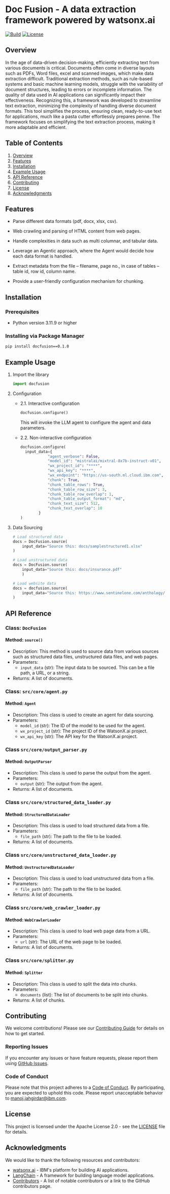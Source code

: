 # Doc Fusion - A data extraction framework powered by watsonx.ai

[![Build](https://img.shields.io/badge/build-0.1.0-green.svg)](/)
[![License](https://img.shields.io/badge/license-APACHE_2.0-blue.svg)](LICENSE)

## Overview

In the age of data-driven decision-making, efficiently extracting text from various documents is critical. Documents often come in diverse layouts such as PDFs, Word files, excel and scanned images, which make data extraction difficult. Traditional extraction methods, such as rule-based systems and basic machine learning models, struggle with the variability of document structures, leading to errors or incomplete information. The quality of data used in AI applications can significantly impact their effectiveness. Recognizing this, a framework was developed to streamline text extraction, minimizing the complexity of handling diverse document formats. This tool simplifies the process, ensuring clean, ready-to-use text for applications, much like a pasta cutter effortlessly prepares penne. The framework focuses on simplifying the text extraction process, making it more adaptable and efficient.

## Table of Contents

1. [Overview](#overview)
2. [Features](#features)
3. [Installation](#installation)
4. [Example Usage](#example-usage)
5. [API Reference](#api-reference)
6. [Contributing](#contributing)
7. [License](#license)
8. [Acknowledgments](#acknowledgments)

## Features

- Parse different data formats (pdf, docx, xlsx, csv).

- Web crawling and parsing of HTML content from web pages.

- Handle complexities in data such as multi columnar, and tabular data.

- Leverage an Agentic approach, where the Agent would decide how each data format is handled.

- Extract metadata from the file – filename, page no., in case of tables – table id, row id, column name.  

- Provide a user-friendly configuration mechanism for chunking.

## Installation

### Prerequisites

- Python version 3.11.9 or higher

### Installing via Package Manager

```bash
pip install docfusion==0.1.0
```

## Example Usage

1. Import the library

    ```python
    import docfusion
    ```

2. Configuration

    - 2.1. Interactive configuration

        ```python
        docfusion.configure()
        ```

        This will invoke the LLM agent to configure the agent and data parameters.

    - 2.2. Non-interactive configuration

        ```python
        docfusion.configure(
          input_data={
                    "agent_verbose": False,
                    "model_id": "mistralai/mixtral-8x7b-instruct-v01",
                    "wx_project_id": "****",
                    "wx_api_key": "****",
                    "wx_endpoint": "https://us-south.ml.cloud.ibm.com",
                    "chunk": True,
                    "chunk_table_rows": True,
                    "chunk_table_row_size": 3,
                    "chunk_table_row_overlap": 1,
                    "chunk_table_output_format": "md",
                    "chunk_text_size": 512,
                    "chunk_text_overlap": 10
                }
        )
        ```

3. Data Sourcing

    ```python
    # Load structured data
    docs = DocFusion.source(
        input_data="Source this: docs/samplestructured1.xlsx"
    )
    ```

    ```python
    # Load unstructured data
    docs = DocFusion.source(
        input_data="Source this: docs/insurance.pdf"
        )
    ```

    ```python
    # Load website data
    docs = docfusion.source(
        input_data="Source this: https://www.sentinelone.com/anthology/8base/"
    )

    ```

## API Reference

### Class: `DocFusion`

#### Method: `source()`

- Description: This method is used to source data from various sources such as structured data files, unstructured data files, and web pages.
- Parameters:
  - `input_data` (str): The input data to be sourced. This can be a file path, a URL, or a string.
- Returns: A list of documents.

### Class: `src/core/agent.py`

#### Method: `Agent`

- Description: This class is used to create an agent for data sourcing.
- Parameters:
  - `model_id` (str): The ID of the model to be used for the agent.
  - `wx_project_id` (str): The project ID of the WatsonX.ai project.
  - `wx_api_key` (str): The API key for the WatsonX.ai project.

### Class `src/core/output_parser.py`

#### Method: `OutputParser`

- Description: This class is used to parse the output from the agent.
- Parameters:
  - `output` (str): The output from the agent.
- Returns: A list of documents.

### Class `src/core/structured_data_loader.py`

#### Method: `StructuredDataLoader`

- Description: This class is used to load structured data from a file.
- Parameters:
  - `file_path` (str): The path to the file to be loaded.
- Returns: A list of documents.

### Class `src/core/unstructured_data_loader.py`

#### Method: `UnstructuredDataLoader`

- Description: This class is used to load unstructured data from a file.
- Parameters:
  - `file_path` (str): The path to the file to be loaded.
- Returns: A list of documents.

### Class `src/core/web_crawler_loader.py`

#### Method: `WebCrawlerLoader`

- Description: This class is used to load web page data from a URL.
- Parameters:
  - `url` (str): The URL of the web page to be loaded.
- Returns: A list of documents.

### Class `src/core/splitter.py`

#### Method: `Splitter`

- Description: This class is used to split the data into chunks.
- Parameters:
  - `documents` (list): The list of documents to be split into chunks.
- Returns: A list of chunks.

## Contributing

We welcome contributions! Please see our [Contributing Guide](CONTRIBUTING.md) for details on how to get started.

### Reporting Issues

If you encounter any issues or have feature requests, please report them using [GitHub Issues](https://github.com/IBM/doc-fusion/issues).

### Code of Conduct

Please note that this project adheres to a [Code of Conduct](CODE_OF_CONDUCT.md). By participating, you are expected to uphold this code. Please report unacceptable behavior to [manoj.jahgirdar@ibm.com](mailto:manoj.jahgirdar@ibm.com).

## License

This project is licensed under the Apache License 2.0 - see the [LICENSE](LICENSE) file for details. 

## Acknowledgments

We would like to thank the following resources and contributors:

- [watsonx.ai](https://www.ibm.com/products/watsonx-ai) - IBM's platform for building AI applications.
- [LangChain](https://python.langchain.com/v0.1/docs/getting_started/introduction/) - A framework for building language model applications.
- [Contributors](https://github.com/IBM/doc-fusion/graphs/contributors) - A list of notable contributors or a link to the GitHub contributors page.
